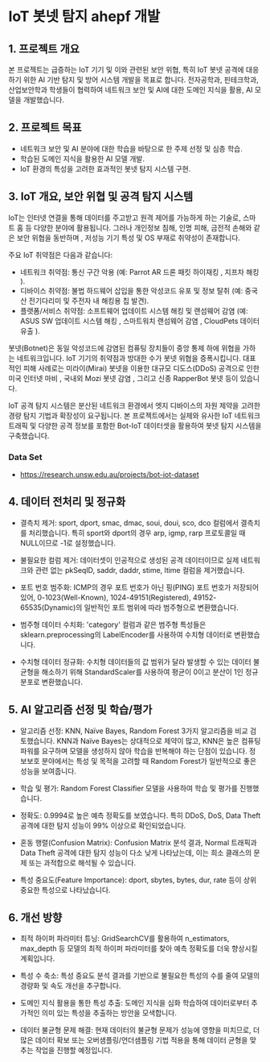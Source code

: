 # IoT 봇넷 탐지 ahepf 개발
## 1. 프로젝트 개요
본 프로젝트는 급증하는 IoT 기기 및 이와 관련된 보안 위협, 특히 IoT 봇넷 공격에 대응하기 위한 AI 기반 탐지 및 방어 시스템 개발을 목표로 합니다. 전자공학과, 핀테크학과, 산업보안학과 학생들이 협력하여 네트워크 보안 및 AI에 대한 도메인 지식을 활용, AI 모델을 개발했습니다.

## 2. 프로젝트 목표
- 네트워크 보안 및 AI 분야에 대한 학습을 바탕으로 한 주제 선정 및 심층 학습.
- 학습된 도메인 지식을 활용한 AI 모델 개발.
- IoT 환경의 특성을 고려한 효과적인 봇넷 탐지 시스템 구현.

## 3. IoT 개요, 보안 위협 및 공격 탐지 시스템
IoT는 인터넷 연결을 통해 데이터를 주고받고 원격 제어를 가능하게 하는 기술로, 스마트 홈 등 다양한 분야에 활용됩니다. 그러나 개인정보 침해, 인명 피해, 금전적 손해와 같은 보안 위협을 동반하며 , 저성능 기기 특성 및 OS 부재로 취약성이 존재합니다.

주요 IoT 취약점은 다음과 같습니다:
- 네트워크 취약점: 통신 구간 악용 (예: Parrot AR 드론 패킷 하이재킹 , 지프차 해킹 ).
- 디바이스 취약점: 불법 하드웨어 삽입을 통한 악성코드 유포 및 정보 탈취 (예: 중국산 전기다리미 및 주전자 내 해킹용 칩 발견).
- 플랫폼/서비스 취약점: 소프트웨어 업데이트 시스템 해킹 및 랜섬웨어 감염 (예: ASUS SW 업데이트 시스템 해킹 , 스마트워치 랜섬웨어 감염 , CloudPets 데이터 유출 ).

봇넷(Botnet)은 동일 악성코드에 감염된 컴퓨팅 장치들이 중앙 통제 하에 위협을 가하는 네트워크입니다. IoT 기기의 취약점과 방대한 수가 봇넷 위협을 증폭시킵니다. 대표적인 피해 사례로는 미라이(Mirai) 봇넷을 이용한 대규모 디도스(DDoS) 공격으로 인한 미국 인터넷 마비 , 국내외 Mozi 봇넷 감염 , 그리고 신종 RapperBot 봇넷 등이 있습니다.

IoT 공격 탐지 시스템은 분산된 네트워크 환경에서 엣지 디바이스의 자원 제약을 고려한 경량 탐지 기법과 확장성이 요구됩니다. 본 프로젝트에서는 실제와 유사한 IoT 네트워크 트래픽 및 다양한 공격 정보를 포함한 Bot-IoT 데이터셋을 활용하여 봇넷 탐지 시스템을 구축했습니다.

### Data Set
- https://research.unsw.edu.au/projects/bot-iot-dataset


## 4. 데이터 전처리 및 정규화
- 결측치 제거: sport, dport, smac, dmac, soui, doui, sco, dco 컬럼에서 결측치를 처리했습니다. 특히 sport와 dport의 경우 arp, igmp, rarp 프로토콜일 때 NULL이므로 -1로 설정했습니다.

- 불필요한 컬럼 제거: 데이터셋이 인공적으로 생성된 공격 데이터이므로 실제 네트워크와 관련 없는 pkSeqID, saddr, daddr, stime, ltime 컬럼을 제거했습니다.

- 포트 번호 범주화: ICMP의 경우 포트 번호가 아닌 핑(PING) 포트 번호가 저장되어 있어, 0-1023(Well-Known), 1024-49151(Registered), 49152-65535(Dynamic)의 일반적인 포트 범위에 따라 범주형으로 변환했습니다.

- 범주형 데이터 수치화: 'category' 컬럼과 같은 범주형 특성들은 sklearn.preprocessing의 LabelEncoder를 사용하여 수치형 데이터로 변환했습니다.

- 수치형 데이터 정규화: 수치형 데이터들의 값 범위가 달라 발생할 수 있는 데이터 불균형을 해소하기 위해 StandardScaler를 사용하여 평균이 0이고 분산이 1인 정규분포로 변환했습니다.

## 5. AI 알고리즘 선정 및 학습/평가
- 알고리즘 선정:
KNN, Naïve Bayes, Random Forest 3가지 알고리즘을 비교 검토했습니다. KNN과 Naïve Bayes는 상대적으로 제약이 많고, KNN은 높은 컴퓨팅 파워를 요구하며 모델을 생성하지 않아 학습을 반복해야 하는 단점이 있습니다. 정보보호 분야에서는 특성 및 목적을 고려할 때 Random Forest가 일반적으로 좋은 성능을 보여줍니다.

- 학습 및 평가:
Random Forest Classifier 모델을 사용하여 학습 및 평가를 진행했습니다.

- 정확도: 0.9994로 높은 예측 정확도를 보였습니다. 특히 DDoS, DoS, Data Theft 공격에 대한 탐지 성능이 99% 이상으로 확인되었습니다.

- 혼동 행렬(Confusion Matrix): Confusion Matrix 분석 결과, Normal 트래픽과 Data Theft 공격에 대한 탐지 성능이 다소 낮게 나타났는데, 이는 희소 클래스의 문제 또는 과적합으로 해석될 수 있습니다.

- 특성 중요도(Feature Importance): dport, sbytes, bytes, dur, rate 등이 상위 중요한 특성으로 나타났습니다.




## 6. 개선 방향
- 최적 하이퍼 파라미터 튜닝: GridSearchCV를 활용하여 n_estimators, max_depth 등 모델의 최적 하이퍼 파라미터를 찾아 예측 정확도를 더욱 향상시킬 계획입니다.

- 특성 수 축소: 특성 중요도 분석 결과를 기반으로 불필요한 특성의 수를 줄여 모델의 경량화 및 속도 개선을 추구합니다.
  
- 도메인 지식 활용을 통한 특성 추출: 도메인 지식을 심화 학습하여 데이터로부터 추가적인 의미 있는 특성을 추출하는 방안을 모색합니다.
  
- 데이터 불균형 문제 해결: 현재 데이터의 불균형 문제가 성능에 영향을 미치므로, 더 많은 데이터 확보 또는 오버샘플링/언더샘플링 기법 적용을 통해 데이터 균형을 맞추는 작업을 진행할 예정입니다.